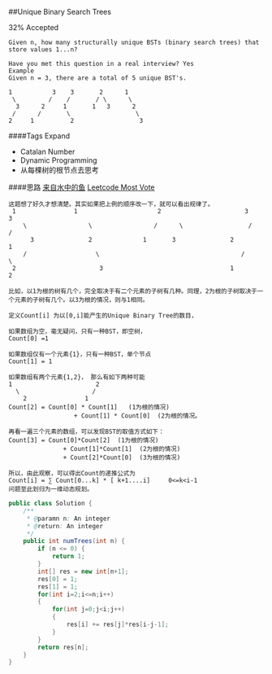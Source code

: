 ##Unique Binary Search Trees

32% Accepted

	Given n, how many structurally unique BSTs (binary search trees) that store values 1...n?

	Have you met this question in a real interview? Yes
	Example
	Given n = 3, there are a total of 5 unique BST's.

	1           3    3       2      1
	 \         /    /       / \      \
	  3      2     1       1   3      2
	 /      /       \                  \
	2     1          2                  3

####Tags Expand
- Catalan Number
- Dynamic Programming
- 从每棵树的根节点去思考



####思路
[来自水中的鱼](http://fisherlei.blogspot.com/2013/03/leetcode-unique-binary-search-trees.html)
[Leetcode Most Vote](https://leetcode.com/discuss/24282/dp-solution-in-6-lines-with-explanation-f-i-n-g-i-1-g-n-i)



	这题想了好久才想清楚。其实如果把上例的顺序改一下，就可以看出规律了。
	 1                1                      2                       3             3
	    \                 \                 /      \                  /              /
	      3               2              1       3               2             1
	    /                   \                                       /                  \
	 2                       3                                   1                    2

	比如，以1为根的树有几个，完全取决于有二个元素的子树有几种。同理，2为根的子树取决于一个元素的子树有几个。以3为根的情况，则与1相同。

	定义Count[i] 为以[0,i]能产生的Unique Binary Tree的数目，

	如果数组为空，毫无疑问，只有一种BST，即空树，
	Count[0] =1

	如果数组仅有一个元素{1}，只有一种BST，单个节点
	Count[1] = 1

	如果数组有两个元素{1,2}， 那么有如下两种可能
	1                       2
	  \                    /
	    2                1
	Count[2] = Count[0] * Count[1]   (1为根的情况)
	                  + Count[1] * Count[0]  (2为根的情况。

	再看一遍三个元素的数组，可以发现BST的取值方式如下：
	Count[3] = Count[0]*Count[2]  (1为根的情况)
	               + Count[1]*Count[1]  (2为根的情况)
	               + Count[2]*Count[0]  (3为根的情况)

	所以，由此观察，可以得出Count的递推公式为
	Count[i] = ∑ Count[0...k] * [ k+1....i]     0<=k<i-1
	问题至此划归为一维动态规划。



```java
public class Solution {
    /**
     * @paramn n: An integer
     * @return: An integer
     */
    public int numTrees(int n) {
        if (n <= 0) {
            return 1;
        }
        int[] res = new int[n+1];
        res[0] = 1;
        res[1] = 1;
        for(int i=2;i<=n;i++)
        {
            for(int j=0;j<i;j++)
            {
                res[i] += res[j]*res[i-j-1];
            }
        }
        return res[n];
    }
}

```
